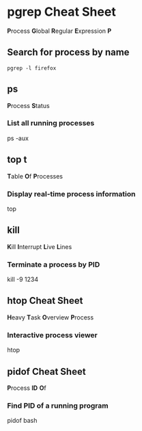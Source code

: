 # pgrep Cheat Sheet
**P**rocess **G**lobal **R**egular **E**xpression **P**

## Search for process by name
```pgrep -l firefox ```

## ps 
**P**rocess **S**tatus

### List all running processes
ps -aux

## top t
**T**able **O**f **P**rocesses

### Display real-time process information
top

## kill
**K**ill **I**nterrupt **L**ive **L**ines

### Terminate a process by PID
kill -9 1234

## htop Cheat Sheet
**H**eavy **T**ask **O**verview **P**rocess

### Interactive process viewer
htop

## pidof Cheat Sheet
**P**rocess **ID** **O**f

### Find PID of a running program
pidof bash
